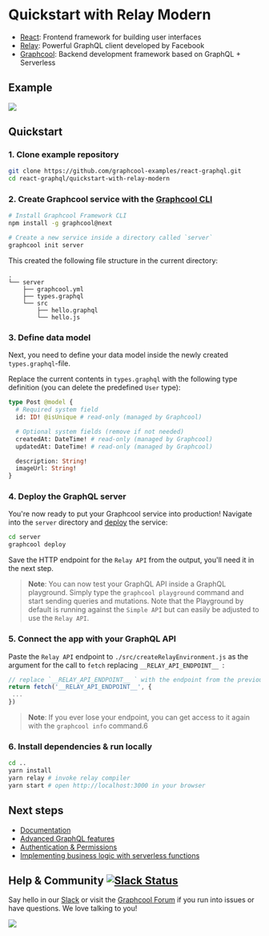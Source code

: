 # Quickstart with Relay Modern

* [React](https://facebook.github.io/react/): Frontend framework for building user interfaces
* [Relay](https://facebook.github.io/relay/): Powerful GraphQL client developed by Facebook
* [Graphcool](https://www.graph.cool): Backend development framework based on GraphQL + Serverless

## Example 

![](http://imgur.com/3S6fUeI.gif)

## Quickstart

<!--
For more information on how to get started [refer to the full react-relay-instagram tutorial](https://www.graph.cool/docs/quickstart/react-relay-instagram/).
--> 

### 1. Clone example repository

```sh
git clone https://github.com/graphcool-examples/react-graphql.git
cd react-graphql/quickstart-with-relay-modern
```

### 2. Create Graphcool service with the [Graphcool CLI](https://docs-next.graph.cool/reference/graphcool-cli/overview-zboghez5go)

```sh
# Install Graphcool Framework CLI
npm install -g graphcool@next

# Create a new service inside a directory called `server`
graphcool init server
```

This created the following file structure in the current directory:

```
.
└── server
    ├── graphcool.yml
    ├── types.graphql
    └── src
        ├── hello.graphql
        └── hello.js
```

### 3. Define data model

Next, you need to define your data model inside the newly created `types.graphql`-file.

Replace the current contents in `types.graphql` with the following type definition (you can delete the predefined `User` type):

```graphql
type Post @model {
  # Required system field
  id: ID! @isUnique # read-only (managed by Graphcool)

  # Optional system fields (remove if not needed)
  createdAt: DateTime! # read-only (managed by Graphcool)
  updatedAt: DateTime! # read-only (managed by Graphcool)

  description: String!
  imageUrl: String!
}
```

### 4. Deploy the GraphQL server

You're now ready to put your Graphcool service into production! Navigate into the `server` directory and [deploy](https://docs-next.graph.cool/reference/graphcool-cli/commands-aiteerae6l#graphcool-deploy) the service:

```sh
cd server
graphcool deploy
```

Save the HTTP endpoint for the `Relay API` from the output, you'll need it in the next step.

> **Note**: You can now test your GraphQL API inside a GraphQL playground. Simply type the `graphcool playground` command and start sending queries and mutations. Note that the Playground by default is running against the `Simple API` but can easily be adjusted to use the `Relay API`.


### 5. Connect the app with your GraphQL API

Paste the `Relay API` endpoint to `./src/createRelayEnvironment.js` as the argument for the call to `fetch` replacing `__RELAY_API_ENDPOINT__ `:

```js
// replace `__RELAY_API_ENDPOINT__ ` with the endpoint from the previous step
return fetch('__RELAY_API_ENDPOINT__', {
 ...
})  
```

> **Note**: If you ever lose your endpoint, you can get access to it again with the `graphcool info` command.6
### 6. Install dependencies & run locally

```sh
cd ..
yarn install
yarn relay # invoke relay compiler
yarn start # open http://localhost:3000 in your browser
```

## Next steps

* [Documentation](https://docs-next.graph.cool)
* [Advanced GraphQL features](https://www.graph.cool/docs/tutorials/advanced-features-eath7duf7d/)
* [Authentication & Permissions](https://www.graph.cool/docs/reference/authorization/overview-iegoo0heez/)
* [Implementing business logic with serverless functions](https://www.graph.cool/docs/reference/functions/overview-boo6uteemo/)


## Help & Community [![Slack Status](https://slack.graph.cool/badge.svg)](https://slack.graph.cool)

Say hello in our [Slack](http://slack.graph.cool/) or visit the [Graphcool Forum](https://www.graph.cool/forum) if you run into issues or have questions. We love talking to you!

![](http://i.imgur.com/5RHR6Ku.png)
